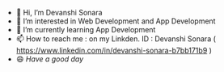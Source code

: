 - 👋 Hi, I’m Devanshi Sonara
- 👀 I’m interested in Web Development and App Development
- 🌱 I’m currently learning App Development
- 📫 How to reach me : on my Linkden. ID : Devanshi Sonara 
  ( https://www.linkedin.com/in/devanshi-sonara-b7bb171b9 )
- 😄 *Have a good day*

<!---
Champagne2453/Champagne2453 is a ✨ special ✨ repository because its `README.md` (this file) appears on your GitHub profile.
You can click the Preview link to take a look at your changes.
--->
